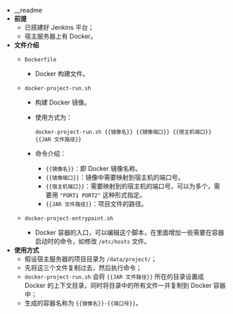 - __readme
- **前提**
    - 已搭建好 Jenkins 平台；
    - 宿主服务器上有 Docker。
- **文件介绍**
    - `Dockerfile`
        - Docker 构建文件。
    - `docker-project-run.sh`
        - 构建 Docker 镜像。
        - 使用方式为：

            ```shell
            docker-project-run.sh {{镜像名}} {{镜像端口}} {{宿主机端口}} {{JAR 文件路径}}
            ```

        - 命令介绍：
            - `{{镜像名}}`：即 Docker 镜像名称。
            - `{{镜像端口}}`：镜像中需要映射到宿主机的端口号。
            - `{{宿主机端口}}`：需要映射到的宿主机的端口号，可以为多个，需要用 `"PORT1 PORT2"` 这种形式指定。
            - `{{JAR 文件路径}}`：项目文件的路径。

    - `docker-project-entrypoint.sh`
        - Docker 容器的入口，可以编辑这个脚本，在里面增加一些需要在容器启动时的命令，如修改 `/etc/hosts` 文件。
- **使用方式**
    - 假设宿主服务器的项目目录为 `/data/project/`；
    - 先将这三个文件复制过去，然后执行命令；
    - `docker-project-run.sh` 会将 `{{JAR 文件路径}}` 所在的目录设置成 Docker 的上下文目录，同时将目录中的所有文件一并复制到 Docker 容器中；
    - 生成的容器名称为 `{{镜像名}}-{{端口号}}`。
